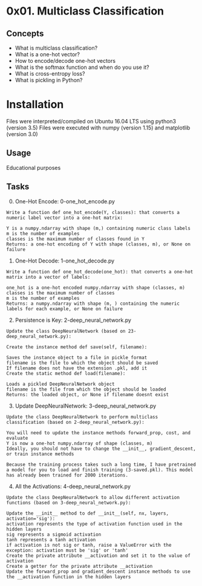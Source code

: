 # 0x01. Multiclass Classification

## Concepts

- What is multiclass classification?
- What is a one-hot vector?
- How to encode/decode one-hot vectors
- What is the softmax function and when do you use it?
- What is cross-entropy loss?
- What is pickling in Python?

# Installation
Files were interpreted/compiled on Ubuntu 16.04 LTS using python3 (version 3.5)
Files were executed with numpy (version 1.15) and matplotlib (version 3.0)

## Usage

Educational purposes

## Tasks
0. One-Hot Encode: 0-one_hot_encode.py
```
Write a function def one_hot_encode(Y, classes): that converts a numeric label vector into a one-hot matrix:

Y is a numpy.ndarray with shape (m,) containing numeric class labels
m is the number of examples
classes is the maximum number of classes found in Y
Returns: a one-hot encoding of Y with shape (classes, m), or None on failure
```
1. One-Hot Decode: 1-one_hot_decode.py
```
Write a function def one_hot_decode(one_hot): that converts a one-hot matrix into a vector of labels:

one_hot is a one-hot encoded numpy.ndarray with shape (classes, m)
classes is the maximum number of classes
m is the number of examples
Returns: a numpy.ndarray with shape (m, ) containing the numeric labels for each example, or None on failure
```
2. Persistence is Key: 2-deep_neural_network.py
```
Update the class DeepNeuralNetwork (based on 23-deep_neural_network.py):

Create the instance method def save(self, filename):

Saves the instance object to a file in pickle format
filename is the file to which the object should be saved
If filename does not have the extension .pkl, add it
Create the static method def load(filename):

Loads a pickled DeepNeuralNetwork object
filename is the file from which the object should be loaded
Returns: the loaded object, or None if filename doesnt exist
```
3. Update DeepNeuralNetwork: 3-deep_neural_network.py
```
Update the class DeepNeuralNetwork to perform multiclass classification (based on 2-deep_neural_network.py):

You will need to update the instance methods forward_prop, cost, and evaluate
Y is now a one-hot numpy.ndarray of shape (classes, m)
Ideally, you should not have to change the __init__, gradient_descent, or train instance methods

Because the training process takes such a long time, I have pretrained a model for you to load and finish training (3-saved.pkl). This model has already been trained for 2000 iterations.
```
4. All the Activations: 4-deep_neural_network.py
```
Update the class DeepNeuralNetwork to allow different activation functions (based on 3-deep_neural_network.py):

Update the __init__ method to def __init__(self, nx, layers, activation='sig'):
activation represents the type of activation function used in the hidden layers
sig represents a sigmoid activation
tanh represents a tanh activation
if activation is not sig or tanh, raise a ValueError with the exception: activation must be 'sig' or 'tanh'
Create the private attribute __activation and set it to the value of activation
Create a getter for the private attribute __activation
Update the forward_prop and gradient_descent instance methods to use the __activation function in the hidden layers
```
